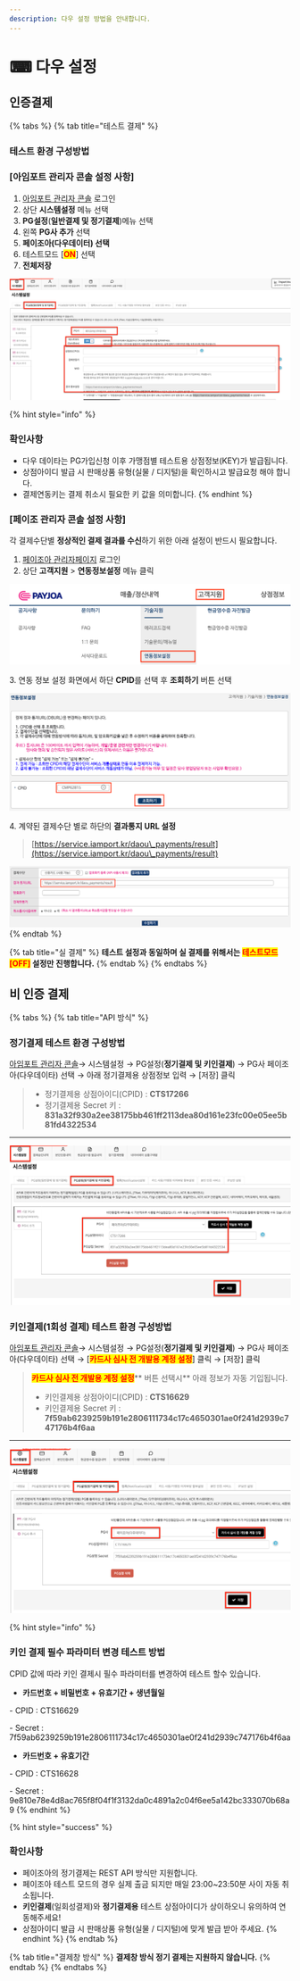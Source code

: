```yaml
---
description: 다우 설정 방법을 안내합니다.
---
```


# ⌨ 다우 설정

## 인증**결제**

{% tabs %}
{% tab title="테스트 결제" %}
### 테스트 환경 구성방법



### \[아임포트 관리자 콘솔 설정 사항]

1. [아임포트 관리자 콘솔](https://admin.iamport.kr/) 로그인
2. 상단 **시스템설정** 메뉴 선택&#x20;
3. **PG설정**(**일반결제 및 정기결제**)메뉴  선택&#x20;
4. 왼쪽 **PG사 추가** 선택&#x20;
5. **페이조아(다우데이터) 선택**&#x20;
6. 테스트모드 \[<mark style="color:red;">**ON**</mark>] 선택&#x20;
7. **전체저장**



![테스트 설정 예시](<../../../.gitbook/assets/image (2).png>)



{% hint style="info" %}
### **확인사항**

* 다우 데이타는 PG가입신청 이후 가맹점별 테스트용 상점정보(KEY)가 발급됩니다.
* 상점아이디 발급 시 판매상품 유형(실물 / 디지털)을 확인하시고 발급요청 해야 합니다.
* 결제연동키는 결제 취소시 필요한 키 값을 의미합니다.
{% endhint %}

###

### \[페이조 관리자 콘솔 설정 사항]

각 결제수단별 **정상적인 결제 결과를 수신**하기 위한 아래 설정이 반드시 필요합니다.

1. [페이조아 관리자페이지](https://agent.kiwoompay.co.kr/) 로그인
2. 상단 **고객지원** > **연동정보설정** 메뉴 클릭

![페이 조아 메뉴 위치](<../../../.gitbook/assets/image (29) (1).png>)



&#x20;3\. 연동 정보 설정 화면에서 하단 **CPID**를 선택 후 **조회하기** 버튼 선택

![연동정보 설정](<../../../.gitbook/assets/image (26).png>)

4\. 계약된 결제수단 별로 하단의 **결과통지 URL 설정**

> [https://service.iamport.kr/daou\_payments/result](https://service.iamport.kr/daou\_payments/result)

![결과통지 URL 설정](<../../../.gitbook/assets/image (20).png>)
{% endtab %}

{% tab title="실 결제" %}
**테스트 설정과 동일하며 실 결제를 위해서는 **<mark style="color:red;">**테스트모드 \[OFF]**</mark>** 설정만 진행합니다.**
{% endtab %}
{% endtabs %}

## 비 인증 결제

{% tabs %}
{% tab title="API 방식" %}
### 정기결제 테스트 환경 구성방법

[아임포트 관리자 콘솔](https://admin.iamport.kr/)→ 시스템설정 → PG설정(**정기결제 및 키인결제**) → PG사 페이조아(다우데이타) 선택 → 아래 정기결제용 상점정보 입력 → \[저장] 클릭



> * 정기결제용 상점아이디(CPID) : **CTS17266**&#x20;
> * 정기결제용 Secret 키 : **831a32f930a2ee38175bb461ff2113dea80d161e23fc00e05ee5b81fd4322534**

****

![테스트 설정 예시](<../../../.gitbook/assets/image (10) (1).png>)

###

### 키인결제(1회성 결제) 테스트 환경 구성방법

[아임포트 관리자 콘솔](https://admin.iamport.kr/)→ 시스템설정 → PG설정(**정기결제 및 키인결제**) → PG사 페이조아(다우데이타) 선택 → \[<mark style="color:red;">**카드사 심사 전 개발용 계정 설정**</mark>] 클릭 → \[저장] 클릭&#x20;



> <mark style="color:red;">**카드사 심사 전 개발용 계정 설정**</mark>** 버튼 선택시** 아래 정보가 자동 기입됩니다.
>
> * 키인결제용 상점아이디(CPID) : **CTS16629**&#x20;
> * 키인결제용 Secret 키 : **7f59ab6239259b191e2806111734c17c4650301ae0f241d2939c747176b4f6aa**

****

![테스트 설정 예시](<../../../.gitbook/assets/image (5) (1).png>)

{% hint style="info" %}
### **키인 결제 필수 파라미터 변경 테스트 방법**

CPID 값에 따라 키인 결제시 필수 파라미터를 변경하여 테스트 할수 있습니다.

* **카드번호 + 비밀번호 + 유효기간 + 생년월일**

&#x20;    \- CPID : CTS16629

&#x20;    \- Secret : 7f59ab6239259b191e2806111734c17c4650301ae0f241d2939c747176b4f6aa

* **카드번호 + 유효기간**

&#x20;    \- CPID :  CTS16628

&#x20;    \- Secret : 9e810e78e4d8ac765f8f04f1f3132da0c4891a2c04f6ee5a142bc333070b68a9
{% endhint %}



{% hint style="success" %}
### **확인사항**

* 페이조아의 정기결제는 REST API 방식만 지원합니다.
* 페이조아 테스트 모드의 경우 실제 출금 되지만 매일 23:00\~23:50분 사이 자동 취소됩니다.
* **키인결제**(일회성결제)와 **정기결제용** 테스트 상점아이디가 상이하오니 유의하여 연동해주세요!
* 상점아이디 발급 시 판매상품 유형(실물 / 디지털)에 맞게 발급 받아 주세요.
{% endhint %}
{% endtab %}

{% tab title="결제창 방식" %}
**결제창 방식 정기 결제는 지원하지 않습니다.**
{% endtab %}
{% endtabs %}
